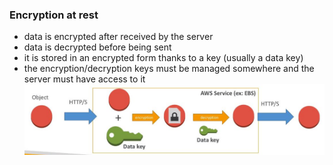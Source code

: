 ### Encryption at rest
* data is encrypted after received by the server
* data is decrypted before being sent
* it is stored in an encrypted form thanks to a key (usually a data key)
* the encryption/decryption keys must be managed somewhere and the server must have access to it 
![](images/aim2.jpg)
